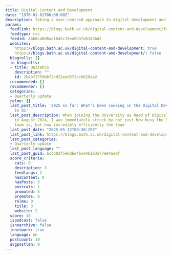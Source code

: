 ```yaml
---
title: Digital Content and Development
date: "1970-01-01T00:00:00Z"
description: Taking a user-centred approach to digital development and content design.
params:
  feedlink: https://blogs.bath.ac.uk/digital-content-and-development/feed/
  feedtype: rss
  feedid: 4b68c40d6ae1043c19ee8b3fe6183bd2
  websites:
    https://blogs.bath.ac.uk/digital-content-and-development: true
    https://blogs.bath.ac.uk/digital-content-and-development/: false
  blogrolls: []
  in_blogrolls:
  - title: QuiteRSS
    description: ""
    id: 2b43f27f9bb72cd22eed5f2cc6628aa2
  recommended: []
  recommender: []
  categories:
  - Quarterly update
  relme: {}
  last_post_title: '2025 so far: What’s been cooking in the Digital Development kitchen
    in Q1'
  last_post_description: When joining the University as Head of Digital Development
    in August 2024, I was immediately struck by not just how busy the Digital Development
    team is, but how incredibly efficiently the team
  last_post_date: "2025-05-12T08:30:29Z"
  last_post_link: https://blogs.bath.ac.uk/digital-content-and-development/2025/05/12/2025-so-far-whats-been-cooking-in-the-digital-development-kitchen-in-q1/
  last_post_categories:
  - Quarterly update
  last_post_language: ""
  last_post_guid: bccb02f5e6dbe46ce4b1e3a77e84aaef
  score_criteria:
    cats: 0
    description: 3
    feedlangs: 1
    hasContent: 0
    hasPosts: 3
    postcats: 1
    promoted: 5
    promotes: 0
    relme: 0
    title: 3
    website: 2
  score: 18
  ispodcast: false
  isnoarchive: false
  innetwork: true
  language: en
  postcount: 10
  avgpostlen: 0
---
```


